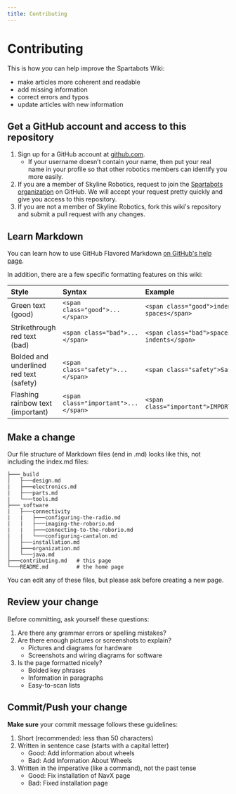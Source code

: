 ```yaml
---
title: Contributing
---
```

# Contributing
This is how _you_ can help improve the Spartabots Wiki:
- make articles more coherent and readable
- add missing information
- correct errors and typos
- update articles with new information

## Get a GitHub account and access to this repository
1. Sign up for a GitHub account at [github.com](https://github.com/join).
    - If your username doesn’t contain your name, then put your real name in your profile so that other robotics members can identify you more easily.
2. If you are a member of Skyline Robotics, request to join the [Spartabots organization](https://github.com/SkylineSpartabots) on GitHub. We will accept your request pretty quickly and give you access to this repository.
3. If you are not a member of Skyline Robotics, fork this wiki's repository and submit a pull request with any changes.

## Learn Markdown
You can learn how to use GitHub Flavored Markdown [on GitHub's help page](https://help.github.com/articles/about-writing-and-formatting-on-github/).

In addition, there are a few specific formatting features on this wiki:

| Style | Syntax | Example | Output |
| :--- | :--- | :--- | :--- |
| Green text (good) | `<span class="good">...</span>` | `<span class="good">indents > spaces</span>` | <span class="good">indents > spaces</span> |
| Strikethrough red text (bad) | `<span class="bad">...</span>` | `<span class="bad">spaces > indents</span>` | <span class="bad">spaces > indents</span> |
| Bolded and underlined red text (safety) | `<span class="safety">...</span>` | `<span class="safety">Safety</span>` | <span class="safety">Safety</span> |
| Flashing rainbow text (important) | `<span class="important">...</span>` | `<span class="important">IMPORTANT</span>` | <span class="important">IMPORTANT</span> |

## Make a change
Our file structure of Markdown files (end in .md) looks like this, not including the index.md files:
```
├───_build
│   ├───design.md
|   ├───electronics.md
|   ├───parts.md
|   └───tools.md
├───_software
|   ├───connectivity
|   |   ├───configuring-the-radio.md
|   |   ├───imaging-the-roborio.md
|   |   ├───connecting-to-the-roborio.md
|   |   └───configuring-cantalon.md
│   ├───installation.md
│   ├───organization.md
│   └───java.md
├───contributing.md   # this page
└───README.md         # the home page
```
You can edit any of these files, but please ask before creating a new page.

## Review your change
Before committing, ask yourself these questions:
1. Are there any grammar errors or spelling mistakes?
2. Are there enough pictures or screenshots to explain?
    - Pictures and diagrams for hardware
    - Screenshots and wiring diagrams for software
3. Is the page formatted nicely?
    - Bolded key phrases
    - Information in paragraphs
    - Easy-to-scan lists

## Commit/Push your change
**Make sure** your commit message follows these guidelines:
1. Short (recommended: less than 50 characters)
2. Written in sentence case (starts with a capital letter)
    - Good: <span class="good">Add information about wheels</span>
    - Bad: <span class="bad">Add Information About Wheels</span>
3. Written in the imperative (like a command), not the past tense
    - Good: <span class="good">Fix installation of NavX page</span>
    - Bad: <span class="bad">Fixed installation page</span>
